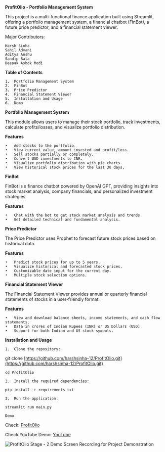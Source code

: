 **ProfitOlio - Portfolio Management System**

This project is a multi-functional finance application built using Streamlit, offering a portfolio management system, a financial chatbot (FinBot), a future price predictor, and a financial statement viewer.

Major Contributors: 

	Harsh Sinha
	Sahil Advani
	Aditya Anshu
	Sandip Bala
	Deepak Ashok Modi


**Table of Contents**

	1.	Portfolio Management System
	2.	FinBot
	3.	Price Predictor
	4.	Financial Statement Viewer
	5.	Installation and Usage
	6.	Demo

**Portfolio Management System**

This module allows users to manage their stock portfolio, track investments, calculate profits/losses, and visualize portfolio distribution.

**Features**

	•	Add stocks to the portfolio.
	•	View current value, amount invested and profit/loss.
	•	Sell stocks partially or completely.
	•	Convert USD investments to INR.
	•	Visualize portfolio distribution with pie charts.
	•	View historical stock prices for the last 30 days.

**FinBot**

FinBot is a finance chatbot powered by OpenAI GPT, providing insights into stock market analysis, company financials, and personalized investment strategies.

**Features**

	•	Chat with the bot to get stock market analysis and trends.
	•	Get detailed technical and fundamental analysis.

**Price Predictor**

The Price Predictor uses Prophet to forecast future stock prices based on historical data.

**Features**

	•	Predict stock prices for up to 5 years.
	•	Visualize historical and forecasted stock prices.
	•	Customizable date input for the current day.
	•	Multiple stock selection options.

**Financial Statement Viewer**

The Financial Statement Viewer provides annual or quarterly financial statements of stocks in a user-friendly format.

**Features**

	•	View and download balance sheets, income statements, and cash flow statements.
	•	Data in crores of Indian Rupees (INR) or US Dollars (USD).
	•	Support for both Indian and US stock symbols.

**Installation and Usage**

    1.	Clone the repository:

git clone [https://github.com/harshsinha-12/ProfitOlio.git](https://github.com/harshsinha-12/ProfitOlio.git)

`cd ProfitOlio`

	2.	Install the required dependencies:

`pip install -r requirements.txt`

    3.	Run the application:

`streamlit run main.py`


    Demo

Check: [ProfitOlio](https://profitolio.streamlit.app/)

Check YouTube Demo: [YouTube](https://youtu.be/5G_8I19g_-Q)

![ProfitOlio Stage - 2 Demo Screen Recording for Project Demonstration](https://github.com/harshsinha-12/ProfitOlio/blob/main/Stage-2Screenshot.png)